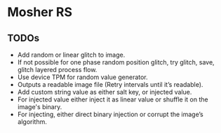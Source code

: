   

# Mosher RS

  
  ## **TODOs**
  

 - Add random or linear glitch to image.
 - If not possible for one phase random position glitch, try glitch,
   save, glitch layered process flow.
  - Use device TPM for random value generator.
  - Outputs a readable image file (Retry intervals until it’s readable).
  - Add custom string value as either salt key, or injected value.
  - For injected value either inject it as linear value or shuffle it on
   the image's binary.
  - For injecting, either direct binary injection or corrupt the image’s
   algorithm.

